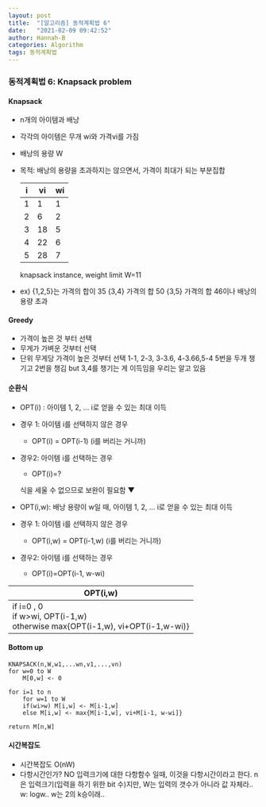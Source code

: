 ```yaml
---
layout: post
title:  "[알고리즘] 동적계획법 6"
date:   "2021-02-09 09:42:52"
author: Hannah-B
categories: Algorithm
tags: 동적계획법
---
```


### 동적계획법 6: Knapsack problem

#### Knapsack

- n개의 아이템과 배낭

- 각각의 아이템은 무개 wi와 가격vi를 가짐

- 배낭의 용량 W

- 목적: 배낭의 용량을 초과하지는 않으면서, 가격이 최대가 되는 부분집합

  | i    | vi   | wi   |
  | ---- | ---- | ---- |
  | 1    | 1    | 1    |
  | 2    | 6    | 2    |
  | 3    | 18   | 5    |
  | 4    | 22   | 6    |
  | 5    | 28   | 7    |

  knapsack instance, weight limit W=11

- ex) {1,2,5}는 가격의 합이 35
  {3,4} 가격의 합 50
  {3,5} 가격의 합 46이나 배낭의 용량 초과



#### Greedy

- 가격이 높은 것 부터 선택
- 무게가 가벼운 것부터 선택
- 단위 무게당 가격이 높은 것부터 선택
  1-1, 2-3, 3-3.6, 4-3.66,5-4
  5번을 두개 챙기고 2번을 챙김 but 3,4를 챙기는 게 이득임을 우리는 알고 있음



#### 순환식

- OPT(i) : 아이템 1, 2, ... i로 얻을 수 있는 최대 이득

- 경우 1: 아이템 i를 선택하지 않은 경우

  - OPT(i) = OPT(i-1) (i를 버리는 거니까)

- 경우2: 아이템 i를 선택하는 경우

  - OPT(i)=?

  식을 세울 수 없으므로 보완이 필요함 ▼

- OPT(i,w): 배낭 용량이 w일 때, 아이템 1, 2, ... i로 얻을 수 있는 최대 이득

- 경우 1: 아이템 i를 선택하지 않은 경우

  - OPT(i,w) = OPT(i-1,w) (i를 버리는 거니까)

- 경우2: 아이템 i를 선택하는 경우

  - OPT(i)=OPT(i-1, w-wi)

| OPT(i,w)                                                     |
| ------------------------------------------------------------ |
| if i=0 , 0<br/>if w>wi, OPT(i-1,w)<br />otherwise max{OPT(i-1,w), vi+OPT(i-1,w-wi)} |

#### Bottom up

```
KNAPSACK(n,W,w1,...wn,v1,...,vn)
for w=0 to W
	M[0,w] <- 0

for i=1 to n
	for w=1 to W
	if(wi>w) M[i,w] <- M[i-1,w]
	else M[i,w] <- max{M[i-1,w], vi+M[i-1, w-wi]}
	
return M[n,W]
```

#### 시간복잡도

- 시간복잡도 O(nW)
- 다항시간인가? NO
  입력크기에 대한 다항함수 일때, 이것을 다항시간이라고 한다.
  n은 입력크기(입력을 하기 위한 bit 수)지만, W는 입력의 갯수가 아니라 값 자체라..
  w: logw.. w는 2의 k승이래..
